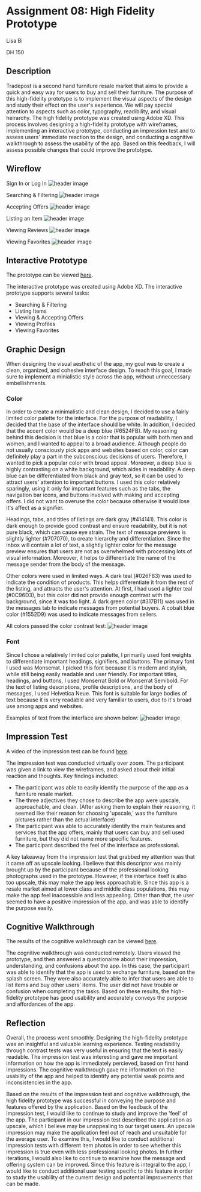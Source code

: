 # Assignment 08: High Fidelity Prototype

Lisa Bi 

DH 150

## Description
Tradepost is a second hand furniture resale market that aims to provide a quick and easy way for users to buy and sell their furniture. The purpose of this high-fidelity prototype is to implement the visual aspects of the design and study their effect on the user's experience. We will pay special attention to aspects such as color, typography, readibility, and visual heirarchy. The high fidelity prototype was created using Adobe XD. This process involves designing a high-fidelity prototype with wireframes, implementing an interactive prototype, conducting an impression test and to assess users' immediate reaction to the design, and conducting a cognitive walkthrough to assess the usability of the app. Based on this feedback, I will assess possible changes that could improve the prototype.

## Wireflow

Sign In or Log In
![header image](https://github.com/lisabi-ux/Heuristic-Evaluation/blob/main/hifiwire1.png)

Searching & Filtering
![header image](https://github.com/lisabi-ux/Heuristic-Evaluation/blob/main/hifiwire2.png)

Accepting Offers
![header image](https://github.com/lisabi-ux/Heuristic-Evaluation/blob/main/hifiwire3.png)

Listing an Item
![header image](https://github.com/lisabi-ux/Heuristic-Evaluation/blob/main/hifiwire4.png)

Viewing Reviews
![header image](https://github.com/lisabi-ux/Heuristic-Evaluation/blob/main/hifiwire5.png)

Viewing Favorites
![header image](https://github.com/lisabi-ux/Heuristic-Evaluation/blob/main/hifiwire6.png)


## Interactive Prototype

The prototype can be viewed [here](https://xd.adobe.com/view/fe671d1e-871f-4a37-ba05-65c8395acb69-ab34/).

The interactive prototype was created using Adobe XD. The interactive prototype supports several tasks:

* Searching & Filtering
* Listing Items
* Viewing & Accepting Offers
* Viewing Profiles
* Viewing Favorites


## Graphic Design
When designing the visual aesthetic of the app, my goal was to create a clean, organized, and cohesive interface design. To reach this goal, I made sure to implement a minialistic style across the app, without unneccessary embellishments. 

### Color
In order to create a minimalistic and clean design, I decided to use a fairly limited color palette for the interface. For the purpose of readability, I decided that the base of the interface should be white. In addition, I decided that the accent color would be a deep blue (#6524FB). My reasoning behind this decision is that blue is a color that is popular with both men and women, and I wanted to appeal to a broad audience. Although people do not usually consciously pick apps and websites based on color, color can definitely play a part in the subconscious decisions of users. Therefore, I wanted to pick a popular color with broad appeal. Moreover, a deep blue is highly contrasting on a white background, which aides in readability. A deep blue can be differentiated from black and gray text, so it can be used to attract users' attention to important buttons. I used this color relatively sparingly, using it only for important features such as the tabs, the navigation bar icons, and buttons involved with making and accepting offers. I did not want to overuse the color because otherwise it would lose it's affect as a signifier. 

Headings, tabs, and titles of listings are dark gray (#414141). This color is dark enough to provide good contrast and ensure readability, but it is not pure black, which can cause eye strain. The text of message previews is slightly lighter (#707070), to create hierarchy and differentiation. Since the inbox will contain a lot of text, a slightly lighter color for the message preview ensures that users are not as overwhelmed with processing lots of visual information. Moreover, it helps to differentiate the name of the message sender from the body of the message. 

Other colors were used in limited ways. A dark teal (#026F83) was used to indicate the condition of products. This helps differentiate it from the rest of the listing, and attracts the user's attention. At first, I had used a lighter teal (#0C96D3), but this color did not provide enough contrast with the background, since it was too light. A dark green color (#317B11) was used in the messages tab to indicate messages from potential buyers. A cobalt blue color (#1552D9) was used to indicate messages from sellers.

All colors passed the color contrast test:
![header image](https://github.com/lisabi-ux/Heuristic-Evaluation/blob/main/contrasttest.png)

### Font 

Since I chose a relatively limited color palette, I primarily used font weights to differentiate important headings, signifiers, and buttons. The primary font I used was Monserrat. I picked this font because it is modern and stylish, while still being easily readable and user friendly. For important titles, headings, and buttons, I used Monserrat Bold or Monserrat Semibold. For the text of listing descriptions, profile descriptions, and the body of messages, I used Helvetica Neue. This font is suitable for large bodies of text because it is very readable and very familiar to users, due to it's broad use among apps and websites. 

Examples of text from the interface are shown below:
![header image](https://github.com/lisabi-ux/Heuristic-Evaluation/blob/main/fontsamples.png)

## Impression Test
A video of the impression test can be found [here](https://youtu.be/ahjpU1JBLEw).

The impression test was conducted virtually over zoom. The participant was given a link to view the wireframes, and asked about their initial reaction and thoughts. Key findings included:
* The participant was able to easily identify the purpose of the app as a furniture resale market.
* The three adjectives they chose to describe the app were upscale, approachable, and clean. (After asking them to explain their reasoning, it seemed like their reason for choosing 'upscale,' was the furniture pictures rather than the actual interface)
* The participant was able to accurately identify the main features and services that the app offers, mainly that users can buy and sell used furniture, but they did not name more specific features.
* The participant described the feel of the interface as professional.

A key takeaway from the impression test that grabbed my attention was that it came off as upscale looking. I believe that this descriptor was mainly brought up by the participant because of the professional looking photographs used in the prototype. However, if the interface itself is also too upscale, this may make the app less approachable. Since this app is a resale market aimed at lower class and middle class populations, this may make the app feel inaccessible and less appealing. Other than that, the user seemed to have a positive impression of the app, and was able to identify the purpose easily.


## Cognitive Walkthrough

The results of the cognitive walkthrough can be viewed [here](https://docs.google.com/document/d/1CczkDfdihYl4FNvXsWe01qWSystnx5YN4cFVX5B1u_o/edit).

The cognitive walkthrough was conducted remotely. Users viewed the prototype, and then answered a questionairre about their impression, understanding, and confusions about the app. In this case, the participant was able to identify that the app is used to exchange furniture, based on the splash screen. They were also accurately able to infer that users are able to list items and buy other users' items. The user did not have trouble or confusion when completing the tasks. Based on these results, the high-fidelity prototype has good usability and accurately conveys the purpose and affordances of the app. 

## Reflection
Overall, the process went smoothly. Designing the high-fidelity prototype was an insightful and valuable learning experience. Testing readability through contrast tests was very useful in ensuring that the text is easily readable. The impression test was interesting and gave me important information on how the app is immediately percieved, based on first hand impressions. The cognitive walkthrough gave me information on the usability of the app and helped to identify any potential weak points and inconsistencies in the app.

Based on the results of the impression test and cognitive walkthrough, the high fidelity prototype was successful in conveying the purpose and features offered by the application. Based on the feedback of the impression test, I would like to continue to study and improve the 'feel' of the app. The participant in our impression test described the application as upscale, which I believe may be unappealing to our target users. An upscale impression may make the application feel out of reach and unsuitable for the average user. To examine this, I would like to conduct additional impression tests with different item photos in order to see whether this impression is true even with less professional looking photos. In further iterations, I would also like to continue to examine how the message and offering system can be improved. Since this feature is integral to the app, I would like to conduct additional user testing specific to this feature in order to study the usability of the current design and potential improvements that can be made.



